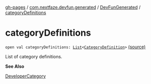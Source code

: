 [gh-pages](../../index.md) / [com.nextfaze.devfun.generated](../index.md) / [DevFunGenerated](index.md) / [categoryDefinitions](./category-definitions.md)

# categoryDefinitions

`open val categoryDefinitions: `[`List`](https://kotlinlang.org/api/latest/jvm/stdlib/kotlin.collections/-list/index.html)`<`[`CategoryDefinition`](../../com.nextfaze.devfun.category/-category-definition/index.md)`>` [(source)](https://github.com/NextFaze/dev-fun/tree/master/devfun-annotations/src/main/java/com/nextfaze/devfun/generated/Generated.kt#L27)

List of category definitions.

**See Also**

[DeveloperCategory](../../com.nextfaze.devfun.category/-developer-category/index.md)

